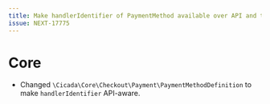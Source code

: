 ```yaml
---
title: Make handlerIdentifier of PaymentMethod available over API and twig
issue: NEXT-17775
---
```

# Core
* Changed `\Cicada\Core\Checkout\Payment\PaymentMethodDefinition` to make `handlerIdentifier` API-aware.

